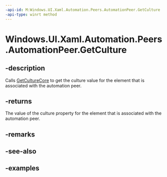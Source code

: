 ```yaml
---
-api-id: M:Windows.UI.Xaml.Automation.Peers.AutomationPeer.GetCulture
-api-type: winrt method
---
```


<!-- Method syntax.
public int AutomationPeer.GetCulture()
-->

# Windows.UI.Xaml.Automation.Peers.AutomationPeer.GetCulture


## -description

Calls [GetCultureCore](automationpeer_getculturecore_562664259.md) to get the culture value for the element that is associated with the automation peer.



## -returns

The value of the culture property for the element that is associated with the automation peer.

## -remarks

## -see-also

## -examples

